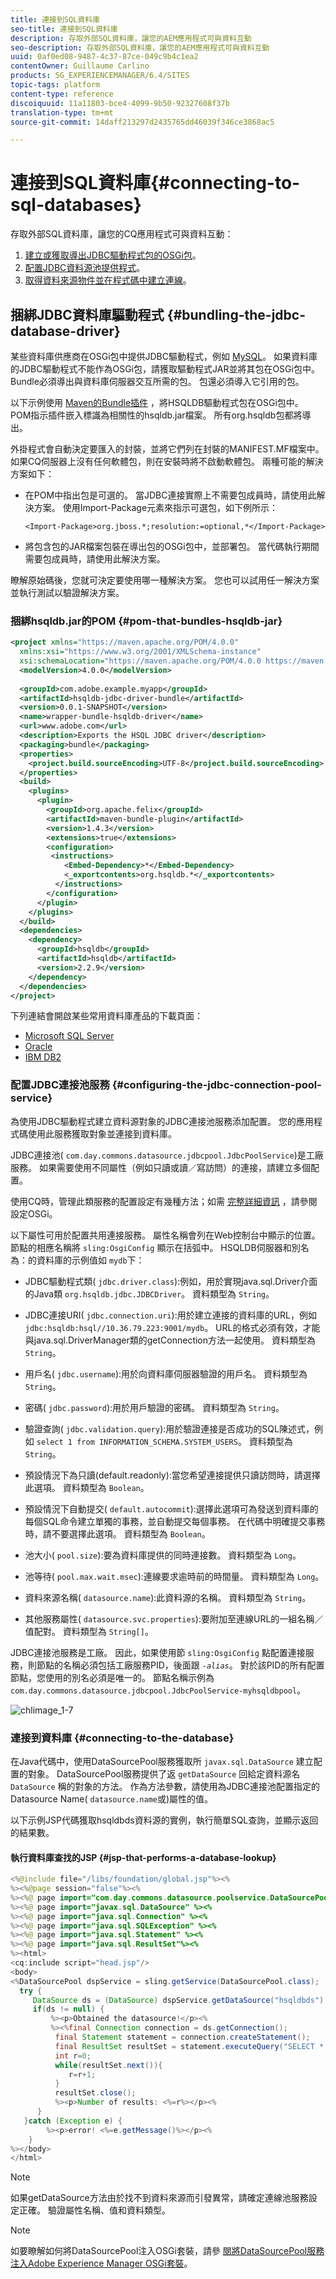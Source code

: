 ```yaml
---
title: 連接到SQL資料庫
seo-title: 連接到SQL資料庫
description: 存取外部SQL資料庫，讓您的AEM應用程式可與資料互動
seo-description: 存取外部SQL資料庫，讓您的AEM應用程式可與資料互動
uuid: 0af0ed08-9487-4c37-87ce-049c9b4c1ea2
contentOwner: Guillaume Carlino
products: SG_EXPERIENCEMANAGER/6.4/SITES
topic-tags: platform
content-type: reference
discoiquuid: 11a11803-bce4-4099-9b50-92327608f37b
translation-type: tm+mt
source-git-commit: 14daff213297d2435765dd46039f346ce3868ac5

---
```



# 連接到SQL資料庫{#connecting-to-sql-databases}

存取外部SQL資料庫，讓您的CQ應用程式可與資料互動：

1. [建立或獲取導出JDBC驅動程式包的OSGi包](#bundling-the-jdbc-database-driver)。
1. [配置JDBC資料源池提供程式](#configuring-the-jdbc-connection-pool-service)。
1. [取得資料來源物件並在程式碼中建立連線](#connecting-to-the-database)。

## 捆綁JDBC資料庫驅動程式 {#bundling-the-jdbc-database-driver}

某些資料庫供應商在OSGi包中提供JDBC驅動程式，例如 [MySQL](https://www.mysql.com/downloads/connector/j/)。 如果資料庫的JDBC驅動程式不能作為OSGi包，請獲取驅動程式JAR並將其包在OSGi包中。 Bundle必須導出與資料庫伺服器交互所需的包。 包還必須導入它引用的包。

以下示例使用 [Maven的Bundle插件](https://felix.apache.org/site/apache-felix-maven-bundle-plugin-bnd.html) ，將HSQLDB驅動程式包在OSGi包中。 POM指示插件嵌入標識為相關性的hsqldb.jar檔案。 所有org.hsqldb包都將導出。

外掛程式會自動決定要匯入的封裝，並將它們列在封裝的MANIFEST.MF檔案中。 如果CQ伺服器上沒有任何軟體包，則在安裝時將不啟動軟體包。 兩種可能的解決方案如下：

* 在POM中指出包是可選的。 當JDBC連接實際上不需要包成員時，請使用此解決方案。 使用Import-Package元素來指示可選包，如下例所示：

   `<Import-Package>org.jboss.*;resolution:=optional,*</Import-Package>`
* 將包含包的JAR檔案包裝在導出包的OSGi包中，並部署包。 當代碼執行期間需要包成員時，請使用此解決方案。

瞭解原始碼後，您就可決定要使用哪一種解決方案。 您也可以試用任一解決方案並執行測試以驗證解決方案。

### 捆綁hsqldb.jar的POM {#pom-that-bundles-hsqldb-jar}

```xml
<project xmlns="https://maven.apache.org/POM/4.0.0" 
  xmlns:xsi="https://www.w3.org/2001/XMLSchema-instance" 
  xsi:schemaLocation="https://maven.apache.org/POM/4.0.0 https://maven.apache.org/xsd/maven-4.0.0.xsd">
  <modelVersion>4.0.0</modelVersion>
  
  <groupId>com.adobe.example.myapp</groupId>
  <artifactId>hsqldb-jdbc-driver-bundle</artifactId>
  <version>0.0.1-SNAPSHOT</version>
  <name>wrapper-bundle-hsqldb-driver</name>
  <url>www.adobe.com</url>
  <description>Exports the HSQL JDBC driver</description>
  <packaging>bundle</packaging>
  <properties>
    <project.build.sourceEncoding>UTF-8</project.build.sourceEncoding>
  </properties>
  <build>
    <plugins>
      <plugin>
        <groupId>org.apache.felix</groupId> 
        <artifactId>maven-bundle-plugin</artifactId>
        <version>1.4.3</version> 
        <extensions>true</extensions> 
        <configuration> 
         <instructions> 
            <Embed-Dependency>*</Embed-Dependency>
            <_exportcontents>org.hsqldb.*</_exportcontents>
          </instructions>
        </configuration> 
      </plugin>
    </plugins>
  </build>
  <dependencies>
    <dependency>
      <groupId>hsqldb</groupId>
      <artifactId>hsqldb</artifactId>
      <version>2.2.9</version>
    </dependency>
  </dependencies>
</project>
```

下列連結會開啟某些常用資料庫產品的下載頁面：

* [Microsoft SQL Server](https://www.microsoft.com/en-us/download/details.aspx?displaylang=en&id=11774)
* [Oracle](https://www.oracle.com/technetwork/database/features/jdbc/index-091264.html)
* [IBM DB2](https://www-01.ibm.com/support/docview.wss?uid=swg27007053)

### 配置JDBC連接池服務 {#configuring-the-jdbc-connection-pool-service}

為使用JDBC驅動程式建立資料源對象的JDBC連接池服務添加配置。 您的應用程式碼使用此服務獲取對象並連接到資料庫。

JDBC連接池( `com.day.commons.datasource.jdbcpool.JdbcPoolService`)是工廠服務。 如果需要使用不同屬性（例如只讀或讀／寫訪問）的連接，請建立多個配置。

使用CQ時，管理此類服務的配置設定有幾種方法；如需 [完整詳細資訊](/help/sites-deploying/configuring-osgi.md) ，請參閱設定OSGi。

以下屬性可用於配置共用連接服務。 屬性名稱會列在Web控制台中顯示的位置。 節點的相應名稱將 `sling:OsgiConfig` 顯示在括弧中。 HSQLDB伺服器和別名為：的資料庫的示例值如 `mydb`下：

* JDBC驅動程式類( `jdbc.driver.class`):例如，用於實現java.sql.Driver介面的Java類 `org.hsqldb.jdbc.JDBCDriver`。 資料類型為 `String`。

* JDBC連接URI( `jdbc.connection.uri`):用於建立連接的資料庫的URL，例如 `jdbc:hsqldb:hsql//10.36.79.223:9001/mydb`。 URL的格式必須有效，才能與java.sql.DriverManager類的getConnection方法一起使用。 資料類型為 `String`。

* 用戶名( `jdbc.username`):用於向資料庫伺服器驗證的用戶名。 資料類型為 `String`。

* 密碼( `jdbc.password`):用於用戶驗證的密碼。 資料類型為 `String`。

* 驗證查詢( `jdbc.validation.query`):用於驗證連接是否成功的SQL陳述式，例如 `select 1 from INFORMATION_SCHEMA.SYSTEM_USERS`。 資料類型為 `String`。

* 預設情況下為只讀(default.readonly):當您希望連接提供只讀訪問時，請選擇此選項。 資料類型為 `Boolean`。
* 預設情況下自動提交( `default.autocommit`):選擇此選項可為發送到資料庫的每個SQL命令建立單獨的事務，並自動提交每個事務。 在代碼中明確提交事務時，請不要選擇此選項。 資料類型為 `Boolean`。

* 池大小( `pool.size`):要為資料庫提供的同時連接數。 資料類型為 `Long`。

* 池等待( `pool.max.wait.msec`):連線要求逾時前的時間量。 資料類型為 `Long`。

* 資料來源名稱( `datasource.name`):此資料源的名稱。 資料類型為 `String`。

* 其他服務屬性( `datasource.svc.properties`):要附加至連線URL的一組名稱／值配對。 資料類型為 `String[]`。

JDBC連接池服務是工廠。 因此，如果使用節 `sling:OsgiConfig` 點配置連接服務，則節點的名稱必須包括工廠服務PID，後面跟 *`-alias`*。 對於該PID的所有配置節點，您使用的別名必須是唯一的。 節點名稱示例為 `com.day.commons.datasource.jdbcpool.JdbcPoolService-myhsqldbpool`。

![chlimage_1-7](assets/chlimage_1-7.png)

### 連接到資料庫 {#connecting-to-the-database}

在Java代碼中，使用DataSourcePool服務獲取所 `javax.sql.DataSource` 建立配置的對象。 DataSourcePool服務提供了返 `getDataSource` 回給定資料源名 `DataSource` 稱的對象的方法。 作為方法參數，請使用為JDBC連接池配置指定的Datasource Name( `datasource.name`或)屬性的值。

以下示例JSP代碼獲取hsqldbds資料源的實例，執行簡單SQL查詢，並顯示返回的結果數。

#### 執行資料庫查找的JSP {#jsp-that-performs-a-database-lookup}

```java
<%@include file="/libs/foundation/global.jsp"%><%
%><%@page session="false"%><%
%><%@ page import="com.day.commons.datasource.poolservice.DataSourcePool" %><%
%><%@ page import="javax.sql.DataSource" %><%
%><%@ page import="java.sql.Connection" %><%
%><%@ page import="java.sql.SQLException" %><%
%><%@ page import="java.sql.Statement" %><%
%><%@ page import="java.sql.ResultSet"%><%
%><html>
<cq:include script="head.jsp"/>
<body>
<%DataSourcePool dspService = sling.getService(DataSourcePool.class);
  try {
     DataSource ds = (DataSource) dspService.getDataSource("hsqldbds"); 
     if(ds != null) {
         %><p>Obtained the datasource!</p><%
         %><%final Connection connection = ds.getConnection();
          final Statement statement = connection.createStatement();
          final ResultSet resultSet = statement.executeQuery("SELECT * from INFORMATION_SCHEMA.SYSTEM_USERS"); 
          int r=0;
          while(resultSet.next()){
             r=r+1;
          } 
          resultSet.close();
          %><p>Number of results: <%=r%></p><%
      } 
   }catch (Exception e) {
        %><p>error! <%=e.getMessage()%></p><%
    } 
%></body>
</html>
```

>[!NOTE]
>
>如果getDataSource方法由於找不到資料來源而引發異常，請確定連線池服務設定正確。 驗證屬性名稱、值和資料類型。


>[!NOTE]
>
>如要瞭解如何將DataSourcePool注入OSGi套裝，請參 [閱將DataSourcePool服務注入Adobe Experience Manager OSGi套裝](https://helpx.adobe.com/experience-manager/using/datasourcepool.html)。

